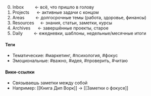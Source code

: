 0. Inbox         ← всё, что пришло в голову
1. Projects      ← активные задачи с концом
2. Areas         ← долгосрочные темы (работа, здоровье, финансы)
3. Resources     ← знания, статьи, заметки, курсы
4. Archives      ← завершённые проекты, старое
5. Daily         ← ежедневки, шаблоны, недельные/месячные итоги


#### Теги 
- Тематические: #маркетинг, #психология, #фокус
- Эмоциональные: #важно, #идея, #проверить, #читаю
#### Вики-ссылки
- Связываешь заметки между собой
- Например: [[Книга Дип Ворк]] → [[Заметки о фокусе]]